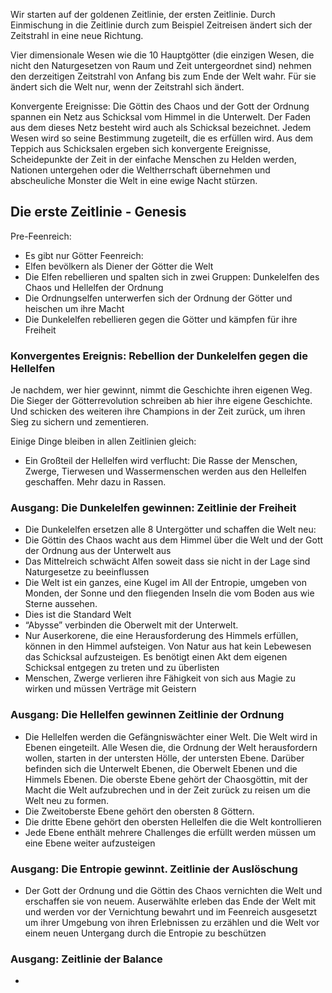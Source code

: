 
Wir starten auf der goldenen Zeitlinie, der ersten Zeitlinie. Durch Einmischung in die Zeitlinie durch zum Beispiel Zeitreisen ändert sich der Zeitstrahl in eine neue Richtung.

Vier dimensionale Wesen wie die 10 Hauptgötter (die einzigen Wesen, die nicht den Naturgesetzen von Raum und Zeit untergeordnet sind) nehmen den derzeitigen Zeitstrahl von Anfang bis zum Ende der Welt wahr. Für sie ändert sich die Welt nur, wenn der Zeitstrahl sich ändert.

Konvergente Ereignisse: Die Göttin des Chaos und der Gott der Ordnung spannen ein Netz aus Schicksal vom Himmel in die Unterwelt. Der Faden aus dem dieses Netz besteht wird auch als Schicksal bezeichnet. Jedem Wesen wird so seine Bestimmung zugeteilt, die es erfüllen wird. Aus dem Teppich aus Schicksalen ergeben sich konvergente Ereignisse, Scheidepunkte der Zeit in der einfache Menschen zu Helden werden, Nationen untergehen oder die Weltherrschaft übernehmen und abscheuliche Monster die Welt in eine ewige Nacht stürzen.

## Die erste Zeitlinie - Genesis
Pre-Feenreich:

- Es gibt nur Götter
Feenreich:
- Elfen bevölkern als Diener der Götter die Welt
- Die Elfen rebellieren und spalten sich in zwei Gruppen: Dunkelelfen des Chaos und Hellelfen der Ordnung
- Die Ordnungselfen unterwerfen sich der Ordnung der Götter und heischen um ihre Macht
- Die Dunkelelfen rebellieren gegen die Götter und kämpfen für ihre Freiheit

### Konvergentes Ereignis: Rebellion der Dunkelelfen gegen die Hellelfen
Je nachdem, wer hier gewinnt, nimmt die Geschichte ihren eigenen Weg. Die Sieger der Götterrevolution schreiben ab hier ihre eigene Geschichte. Und schicken des weiteren ihre Champions in der Zeit zurück, um ihren Sieg zu sichern und zementieren.

Einige Dinge bleiben in allen Zeitlinien gleich:
- Ein Großteil der Hellelfen wird verflucht: Die Rasse der Menschen, Zwerge, Tierwesen und Wassermenschen werden aus den Hellelfen geschaffen. Mehr dazu in Rassen.

### Ausgang: Die Dunkelelfen gewinnen: Zeitlinie der Freiheit

- Die Dunkelelfen ersetzen alle 8 Untergötter und schaffen die Welt neu:
- Die Göttin des Chaos wacht aus dem Himmel über die Welt und der Gott der Ordnung aus der Unterwelt aus
- Das Mittelreich schwächt Alfen soweit dass sie nicht in der Lage sind Naturgesetze zu beeinflussen
- Die Welt ist ein ganzes, eine Kugel im All der Entropie, umgeben von Monden, der Sonne und den fliegenden Inseln die vom Boden aus wie Sterne aussehen.
- Dies ist die Standard Welt
- “Abysse” verbinden die Oberwelt mit der Unterwelt.
- Nur Auserkorene, die eine Herausforderung des Himmels erfüllen, können in den Himmel aufsteigen. Von Natur aus hat kein Lebewesen das Schicksal aufzusteigen. Es benötigt einen Akt dem eigenen Schicksal entgegen zu treten und zu überlisten
- Menschen, Zwerge verlieren ihre Fähigkeit von sich aus Magie zu wirken und müssen Verträge mit Geistern 

### Ausgang: Die Hellelfen gewinnen Zeitlinie der Ordnung

- Die Hellelfen werden die Gefängniswächter einer Welt. Die Welt wird in Ebenen eingeteilt. Alle Wesen die, die Ordnung der Welt herausfordern wollen, starten in der untersten Hölle, der untersten Ebene. Darüber befinden sich die Unterwelt Ebenen, die Oberwelt Ebenen und die Himmels Ebenen. Die oberste Ebene gehört der Chaosgöttin, mit der Macht die Welt aufzubrechen und in der Zeit zurück zu reisen um die Welt neu zu formen.
- Die Zweitoberste Ebene gehört den obersten 8 Göttern.
- Die dritte Ebene gehört den obersten Hellelfen die die Welt kontrollieren
- Jede Ebene enthält mehrere Challenges die erfüllt werden müssen um eine Ebene weiter aufzusteigen

### Ausgang: Die Entropie gewinnt. Zeitlinie der Auslöschung

- Der Gott der Ordnung und die Göttin des Chaos vernichten die Welt und erschaffen sie von neuem. Auserwählte erleben das Ende der Welt mit und werden vor der Vernichtung bewahrt und im Feenreich ausgesetzt um ihrer Umgebung von ihren Erlebnissen zu erzählen und die Welt vor einem neuen Untergang durch die Entropie zu beschützen

### Ausgang: Zeitlinie der Balance

-